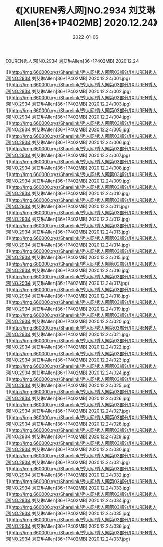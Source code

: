 ﻿---
layout: post
title:  《[XIUREN秀人网]NO.2934 刘艾琳Allen[36+1P402MB] 2020.12.24》
date:   2022-01-06
img: http://img.660000.xyz/Sharelink/秀人网/秀人网第03部分/[XIUREN秀人网]NO.2934 刘艾琳Allen[36+1P402MB] 2020.12.24/000.jpg
categories: [美女, 清纯, 唯美]
---

[XIUREN秀人网]NO.2934 刘艾琳Allen[36+1P402MB] 2020.12.24

 ![](http://img.660000.xyz/Sharelink/秀人网/秀人网第03部分/[XIUREN秀人网]NO.2934 刘艾琳Allen[36+1P402MB] 2020.12.24/001.jpg) <br>![](http://img.660000.xyz/Sharelink/秀人网/秀人网第03部分/[XIUREN秀人网]NO.2934 刘艾琳Allen[36+1P402MB] 2020.12.24/002.jpg) <br>![](http://img.660000.xyz/Sharelink/秀人网/秀人网第03部分/[XIUREN秀人网]NO.2934 刘艾琳Allen[36+1P402MB] 2020.12.24/003.jpg) <br>![](http://img.660000.xyz/Sharelink/秀人网/秀人网第03部分/[XIUREN秀人网]NO.2934 刘艾琳Allen[36+1P402MB] 2020.12.24/004.jpg) <br>![](http://img.660000.xyz/Sharelink/秀人网/秀人网第03部分/[XIUREN秀人网]NO.2934 刘艾琳Allen[36+1P402MB] 2020.12.24/005.jpg) <br>![](http://img.660000.xyz/Sharelink/秀人网/秀人网第03部分/[XIUREN秀人网]NO.2934 刘艾琳Allen[36+1P402MB] 2020.12.24/006.jpg) <br>![](http://img.660000.xyz/Sharelink/秀人网/秀人网第03部分/[XIUREN秀人网]NO.2934 刘艾琳Allen[36+1P402MB] 2020.12.24/007.jpg) <br>![](http://img.660000.xyz/Sharelink/秀人网/秀人网第03部分/[XIUREN秀人网]NO.2934 刘艾琳Allen[36+1P402MB] 2020.12.24/008.jpg) <br>![](http://img.660000.xyz/Sharelink/秀人网/秀人网第03部分/[XIUREN秀人网]NO.2934 刘艾琳Allen[36+1P402MB] 2020.12.24/009.jpg) <br>![](http://img.660000.xyz/Sharelink/秀人网/秀人网第03部分/[XIUREN秀人网]NO.2934 刘艾琳Allen[36+1P402MB] 2020.12.24/010.jpg) <br>![](http://img.660000.xyz/Sharelink/秀人网/秀人网第03部分/[XIUREN秀人网]NO.2934 刘艾琳Allen[36+1P402MB] 2020.12.24/011.jpg) <br>![](http://img.660000.xyz/Sharelink/秀人网/秀人网第03部分/[XIUREN秀人网]NO.2934 刘艾琳Allen[36+1P402MB] 2020.12.24/012.jpg) <br>![](http://img.660000.xyz/Sharelink/秀人网/秀人网第03部分/[XIUREN秀人网]NO.2934 刘艾琳Allen[36+1P402MB] 2020.12.24/013.jpg) <br>![](http://img.660000.xyz/Sharelink/秀人网/秀人网第03部分/[XIUREN秀人网]NO.2934 刘艾琳Allen[36+1P402MB] 2020.12.24/014.jpg) <br>![](http://img.660000.xyz/Sharelink/秀人网/秀人网第03部分/[XIUREN秀人网]NO.2934 刘艾琳Allen[36+1P402MB] 2020.12.24/015.jpg) <br>![](http://img.660000.xyz/Sharelink/秀人网/秀人网第03部分/[XIUREN秀人网]NO.2934 刘艾琳Allen[36+1P402MB] 2020.12.24/016.jpg) <br>![](http://img.660000.xyz/Sharelink/秀人网/秀人网第03部分/[XIUREN秀人网]NO.2934 刘艾琳Allen[36+1P402MB] 2020.12.24/017.jpg) <br>![](http://img.660000.xyz/Sharelink/秀人网/秀人网第03部分/[XIUREN秀人网]NO.2934 刘艾琳Allen[36+1P402MB] 2020.12.24/018.jpg) <br>![](http://img.660000.xyz/Sharelink/秀人网/秀人网第03部分/[XIUREN秀人网]NO.2934 刘艾琳Allen[36+1P402MB] 2020.12.24/019.jpg) <br>![](http://img.660000.xyz/Sharelink/秀人网/秀人网第03部分/[XIUREN秀人网]NO.2934 刘艾琳Allen[36+1P402MB] 2020.12.24/020.jpg) <br>![](http://img.660000.xyz/Sharelink/秀人网/秀人网第03部分/[XIUREN秀人网]NO.2934 刘艾琳Allen[36+1P402MB] 2020.12.24/021.jpg) <br>![](http://img.660000.xyz/Sharelink/秀人网/秀人网第03部分/[XIUREN秀人网]NO.2934 刘艾琳Allen[36+1P402MB] 2020.12.24/022.jpg) <br>![](http://img.660000.xyz/Sharelink/秀人网/秀人网第03部分/[XIUREN秀人网]NO.2934 刘艾琳Allen[36+1P402MB] 2020.12.24/023.jpg) <br>![](http://img.660000.xyz/Sharelink/秀人网/秀人网第03部分/[XIUREN秀人网]NO.2934 刘艾琳Allen[36+1P402MB] 2020.12.24/024.jpg) <br>![](http://img.660000.xyz/Sharelink/秀人网/秀人网第03部分/[XIUREN秀人网]NO.2934 刘艾琳Allen[36+1P402MB] 2020.12.24/025.jpg) <br>![](http://img.660000.xyz/Sharelink/秀人网/秀人网第03部分/[XIUREN秀人网]NO.2934 刘艾琳Allen[36+1P402MB] 2020.12.24/026.jpg) <br>![](http://img.660000.xyz/Sharelink/秀人网/秀人网第03部分/[XIUREN秀人网]NO.2934 刘艾琳Allen[36+1P402MB] 2020.12.24/027.jpg) <br>![](http://img.660000.xyz/Sharelink/秀人网/秀人网第03部分/[XIUREN秀人网]NO.2934 刘艾琳Allen[36+1P402MB] 2020.12.24/028.jpg) <br>![](http://img.660000.xyz/Sharelink/秀人网/秀人网第03部分/[XIUREN秀人网]NO.2934 刘艾琳Allen[36+1P402MB] 2020.12.24/029.jpg) <br>![](http://img.660000.xyz/Sharelink/秀人网/秀人网第03部分/[XIUREN秀人网]NO.2934 刘艾琳Allen[36+1P402MB] 2020.12.24/030.jpg) <br>![](http://img.660000.xyz/Sharelink/秀人网/秀人网第03部分/[XIUREN秀人网]NO.2934 刘艾琳Allen[36+1P402MB] 2020.12.24/031.jpg) <br>![](http://img.660000.xyz/Sharelink/秀人网/秀人网第03部分/[XIUREN秀人网]NO.2934 刘艾琳Allen[36+1P402MB] 2020.12.24/032.jpg) <br>![](http://img.660000.xyz/Sharelink/秀人网/秀人网第03部分/[XIUREN秀人网]NO.2934 刘艾琳Allen[36+1P402MB] 2020.12.24/033.jpg) <br>![](http://img.660000.xyz/Sharelink/秀人网/秀人网第03部分/[XIUREN秀人网]NO.2934 刘艾琳Allen[36+1P402MB] 2020.12.24/034.jpg) <br>![](http://img.660000.xyz/Sharelink/秀人网/秀人网第03部分/[XIUREN秀人网]NO.2934 刘艾琳Allen[36+1P402MB] 2020.12.24/035.jpg) <br>![](http://img.660000.xyz/Sharelink/秀人网/秀人网第03部分/[XIUREN秀人网]NO.2934 刘艾琳Allen[36+1P402MB] 2020.12.24/036.jpg) <br>![](http://img.660000.xyz/Sharelink/秀人网/秀人网第03部分/[XIUREN秀人网]NO.2934 刘艾琳Allen[36+1P402MB] 2020.12.24/037.jpg) <br>